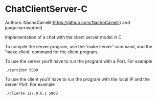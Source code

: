 # ChatClientServer-C
Authors: NachoCainelli(https://github.com/NachoCainelli) and joaquinarroyo(me)

Implementation of a chat with the client server model in C

To compile the server program, use the 'make server' command, and the 'make client' command for the client program.

To use the server you'll have to run the program with a Port. For example 
```
./servidor 5000
```

To use the client you'll have to run the program with the local IP and the server Port. For example 
```
./cliente 127.0.0.1 5000
```
